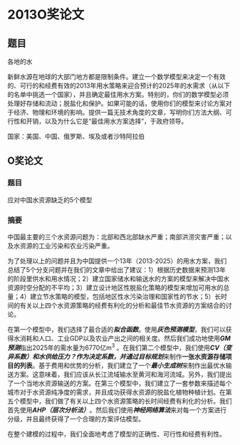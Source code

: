 # 2013O奖论文

## 题目

各地的水

新鲜水源在地球的大部门地方都是限制条件。建立一个数学模型来决定一个有效的、可行的和经费有效的2013年用水策略来迎合预计的2025年的水需求（从以下的名单中挑选一个国家），并且确定最佳用水方案。特别的，你们的数学模型必须处理好存储和流动；脱盐化和保护。如果可能的话，使用你们的模型来讨论方案对于经济、物理和环境的影响。提供一篇无技术角度的文章，写明你们方法大纲、可行性和开销，以及为什么它是“最佳用水方案选择”，于政府领导。

国家：美国、中国、俄罗斯、埃及或者沙特阿拉伯

## O奖论文

### 题目

应对中国水资源缺乏的5个模型

### 摘要

中国最主要的三个水资源问题为：北部和西北部缺水严重；南部洪涝灾害严重；以及水资源的工业污染和农业污染严重。

为了处理以上的问题并且为中国提供一个13年（2013-2025）的用水方案，我们总结了5个分支问题并在我们的文章中给出了建议：1）根据历史数据来预测13年的阶段里供水和用水情况；2）建立国家储水和输送水的方案的模型来解决中国水资源时空分配的不平均；3）建立设计地区性脱盐化策略的模型来增加可用水的总量；4）建立节水策略的模型，包括地区性水污染治理和国家性的节水；5）长时间的有关以上四个水资源策略的经费有利化的分析和最佳节水资源的方案结合的讨论。

在第一个模型中，我们选择了最合适的***拟合函数***。使用***灰色预测模型***，我们可以获得水消耗和人口、工业GDP以及农业产出之间的相关度。然后我们成功地使用***GM预测***指出2025年的需水量为6770亿m$^3$ 。在我们第二个模型中，我们使用***CV（变异系数）***和水供给压力？作为决定系数，并通过***目标规划***来制作**一张水资源存储项目的列表**。基于费用和优势的分析，我们建立了一个***最小生成树***来制作出最优水输送方案。这意味着，我们应该从长江流域输水至黄河和海河流域。另外，我们提出了一个当地水资源输送的方案。在第三个模型中，我们建立了一套参数来描述每个城市对于水资源纯净度的需求，并且成功获得水资源的脱盐化植物种植计划。在第五个模型中，我们做了有关以上四个水资源策略的长时间经费有利化的分析。我们首先使用***AHP（层次分析法）***。然后我们使用***神经网络算法***来对每一个方案进行分级，并且最终获得了一个合理的方案评估模型。

在整个建模的过程中，我们全面地考虑了模型的正确性、可行性和经费有利性。